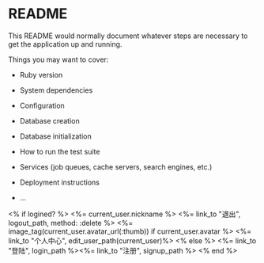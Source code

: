# README

This README would normally document whatever steps are necessary to get the
application up and running.

Things you may want to cover:

* Ruby version

* System dependencies

* Configuration

* Database creation

* Database initialization

* How to run the test suite

* Services (job queues, cache servers, search engines, etc.)

* Deployment instructions

* ...



<% if logined? %>
  <span class="username"><%= current_user.nickname %></span>
    <%= link_to "退出", logout_path, method: :delete %>
  <span class="username">
    <%= image_tag(current_user.avatar_url(:thumb)) if current_user.avatar %>
    <%= link_to "个人中心", edit_user_path(current_user)%>
  <% else %>
    <%= link_to "登陆", login_path %><%= link_to "注册", signup_path %>
  <% end %>

